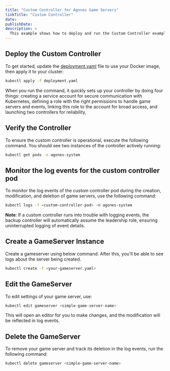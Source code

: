 ```yaml
---
title: "Custom Controller for Agones Game Servers"
linkTitle: "Custom Controller"
date:
publishDate:
description: >
  This example shows how to deploy and run the Custom Controller example on Agones, a tool to monitor the running dedicated game servers on Kubernetes.
---
```


## Deploy the Custom Controller

To get started, update the [deployment.yaml](https://github.com/googleforgames/agones/blob/main/examples/custom-controller/deployment.yaml) file to use your Docker image, then apply it to your cluster:

```bash
kubectl apply -f deployment.yaml
```

When you run the command, it quickly sets up your controller by doing four things: creating a service account for secure communication with Kubernetes, defining a role with the right permissions to handle game servers and events, linking this role to the account for broad access, and launching two controllers for reliability,

## Verify the Controller

To ensure the custom controller is operational, execute the following command. You should see two instances of the controller actively running:

```bash
kubectl get pods -n agones-system
```

## Monitor the log events for the custom controller pod

To monitor the log events of the custom controller pod during the creation, modification, and deletion of game servers, use the following command:

```bash
kubectl logs -f <custom-controller-pod> -n agones-system
```

**Note**: If a custom controller runs into trouble with logging events, the backup controller will automatically assume the leadership role, ensuring uninterrupted logging of event details.

## Create a GameServer Instance

Create a gameserver using below command. After this, you'll be able to see logs about the server being created.

```bash
kubectl create -f <your-gameserver.yaml>

```

## Edit the GameServer

To edit settings of your game server, use:

```bash
kubectl edit gameserver <simple-game-server-name> 
```

This will open an editor for you to make changes, and the modification will be reflected in log events.


## Delete the GameServer

To remove your game server and track its deletion in the log events, run the following command:

```bash
kubectl delete gameserver <simple-game-server-name>
```






